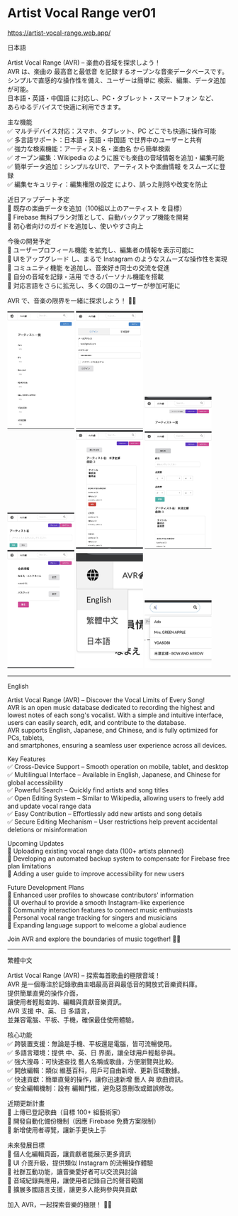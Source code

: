 # Artist Vocal Range ver01  
  
https://artist-vocal-range.web.app/
  
  
日本語  
  
Artist Vocal Range (AVR) – 楽曲の音域を探求しよう！  
AVR は、楽曲の 最高音と最低音 を記録するオープンな音楽データベースです。  
シンプルで直感的な操作性を備え、ユーザーは簡単に 検索、編集、データ追加 が可能。  
日本語・英語・中国語 に対応し、PC・タブレット・スマートフォン など、  
あらゆるデバイスで快適に利用できます。  

主な機能  
✅ マルチデバイス対応：スマホ、タブレット、PC どこでも快適に操作可能  
✅ 多言語サポート：日本語・英語・中国語 で世界中のユーザーと共有  
✅ 強力な検索機能：アーティスト名・楽曲名 から簡単検索  
✅ オープン編集：Wikipedia のように誰でも楽曲の音域情報を追加・編集可能  
✅ 簡単データ追加：シンプルなUIで、アーティストや楽曲情報 をスムーズに登録  
✅ 編集セキュリティ：編集権限の設定 により、誤った削除や改変を防止  
  
近日アップデート予定  
🔹 既存の楽曲データを追加（100組以上のアーティスト を目標）  
🔹 Firebase 無料プラン対策として、自動バックアップ機能を開発  
🔹 初心者向けのガイドを追加し、使いやすさ向上  
  
今後の開発予定  
🚀 ユーザープロフィール機能 を拡充し、編集者の情報を表示可能に  
🚀 UIをアップグレード し、まるで Instagram のようなスムーズな操作性を実現  
🚀 コミュニティ機能 を追加し、音楽好き同士の交流を促進  
🚀 自分の音域を記録・活用 できるパーソナル機能を搭載  
🚀 対応言語をさらに拡充し、多くの国のユーザーが参加可能に  
  
AVR で、音楽の限界を一緒に探求しよう！ 🎵🔥  

<img src="./assets/IMG_1551.jpg" width="30%">
<img src="./assets/IMG_1553.jpg" width="30%">
<img src="./assets/IMG_1554.jpg" width="30%">
<img src="./assets/IMG_1555.jpg" width="30%">
<img src="./assets/IMG_1556.jpg" width="30%">
<img src="./assets/IMG_1557.jpg" width="30%">
<img src="./assets/IMG_1558.jpg" width="30%">
<img src="./assets/IMG_1559.jpg" width="30%">
<img src="./assets/IMG_1560.jpg" width="30%">

  
---
  
  
English  
  
Artist Vocal Range (AVR) – Discover the Vocal Limits of Every Song!  
AVR is an open music database dedicated to recording the highest and  
lowest notes of each song's vocalist. With a simple and intuitive interface,  
users can easily search, edit, and contribute to the database.  
AVR supports English, Japanese, and Chinese, and is fully optimized for PCs, tablets,  
and smartphones, ensuring a seamless user experience across all devices.  
  
Key Features  
✅ Cross-Device Support – Smooth operation on mobile, tablet, and desktop  
✅ Multilingual Interface – Available in English, Japanese, and Chinese for global accessibility  
✅ Powerful Search – Quickly find artists and song titles  
✅ Open Editing System – Similar to Wikipedia, allowing users to freely add and update vocal range data  
✅ Easy Contribution – Effortlessly add new artists and song details  
✅ Secure Editing Mechanism – User restrictions help prevent accidental deletions or misinformation  
  
Upcoming Updates  
🔹 Uploading existing vocal range data (100+ artists planned)  
🔹 Developing an automated backup system to compensate for Firebase free plan limitations  
🔹 Adding a user guide to improve accessibility for new users  
  
Future Development Plans  
🚀 Enhanced user profiles to showcase contributors' information  
🚀 UI overhaul to provide a smooth Instagram-like experience  
🚀 Community interaction features to connect music enthusiasts  
🚀 Personal vocal range tracking for singers and musicians  
🚀 Expanding language support to welcome a global audience  
  
Join AVR and explore the boundaries of music together! 🎵🔥  
  
  
---
  
  
繁體中文  
  
Artist Vocal Range (AVR) – 探索每首歌曲的極限音域！  
AVR 是一個專注於記錄歌曲主唱最高音與最低音的開放式音樂資料庫。  
提供簡單直覺的操作介面，  
讓使用者輕鬆查詢、編輯與貢獻音樂資訊。  
AVR 支援 中、英、日 多語言，  
並兼容電腦、平板、手機，確保最佳使用體驗。  
  
核心功能  
✅ 跨裝置支援：無論是手機、平板還是電腦，皆可流暢使用。  
✅ 多語言環境：提供 中、英、日 界面，讓全球用戶輕鬆參與。  
✅ 強大搜尋：可快速查找 藝人名稱或歌曲，方便瀏覽與比較。  
✅ 開放編輯：類似 維基百科，用戶可自由新增、更新音域數據。  
✅ 快速貢獻：簡單直覺的操作，讓你迅速新增 藝人 與 歌曲資訊。  
✅ 安全編輯機制：設有 編輯門檻，避免惡意刪改或錯誤修改。  
  
近期更新計畫  
🔹 上傳已登記歌曲（目標 100+ 組藝術家）  
🔹 開發自動化備份機制（因應 Firebase 免費方案限制）  
🔹 新增使用者導覽，讓新手更快上手  
  
未來發展目標  
🚀 個人化編輯頁面，讓貢獻者能展示更多資訊  
🚀 UI 介面升級，提供類似 Instagram 的流暢操作體驗  
🚀 社群互動功能，讓音樂愛好者可以交流與討論  
🚀 音域紀錄與應用，讓使用者記錄自己的聲音範圍  
🚀 擴展多國語言支援，讓更多人能夠參與與貢獻  
  
加入 AVR，一起探索音樂的極限！ 🎵🔥  
